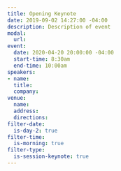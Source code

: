 ```yaml
---
title: Opening Keynote
date: 2019-09-02 14:27:00 -04:00
description: Description of event
modal:
  url: 
event:
  date: 2020-04-20 20:00:00 -04:00
  start-time: 8:30am
  end-time: 10:00am
speakers:
- name: 
  title: 
  company: 
venue:
  name: 
  address: 
  directions: 
filter-date:
  is-day-2: true
filter-time:
  is-morning: true
filter-type:
  is-session-keynote: true
---
```


